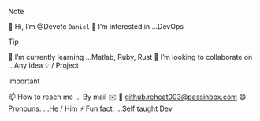 >[!NOTE]
>👋 Hi, I’m @Devefe ```Daniel```
>👀 I’m interested in ...DevOps

>[!TIP] 
>🌱 I’m currently learning ...Matlab, Ruby, Rust
>💞️ I’m looking to collaborate on ...Any idea 💡 / Project

>[!IMPORTANT] 
>📫 How to reach me ... By mail ✉️ 📨 github.reheat003@passinbox.com 
>😄 Pronouns: ...He / Him
>⚡ Fun fact: ...Self taught Dev
<!---
Devefe/Devefe is a ✨ special ✨ repository because its `README.md` (this file) appears on your GitHub profile.
You can click the Preview link to take a look at your changes.
--->
